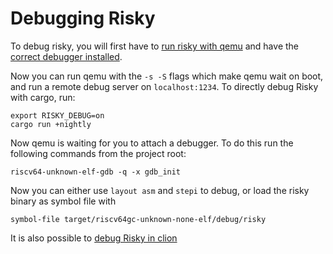 
# Debugging Risky

To debug risky, you will first have to [run risky with qemu](running.md#qemu) and have the [correct debugger installed](building.md#debugger). 

Now you can run qemu with the `-s -S` flags which make qemu wait on boot, and run a remote debug server on `localhost:1234`. To directly debug Risky with cargo, run:

```shell script
export RISKY_DEBUG=on
cargo run +nightly
``` 

Now qemu is waiting for you to attach a debugger. To do this run the following commands from the project root: 
```shell script
riscv64-unknown-elf-gdb -q -x gdb_init
```

Now you can either use `layout asm` and `stepi` to debug, or load the risky binary as symbol file with
```gdb
symbol-file target/riscv64gc-unknown-none-elf/debug/risky
``` 


It is also possible to [debug Risky in clion](clion.md#debugging-risky-in-clion)